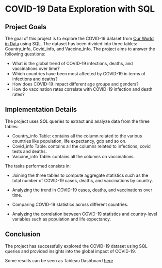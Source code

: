 # COVID-19 Data Exploration with SQL

## Project Goals

The goal of this project is to explore the COVID-19 dataset from [Our World in Data](https://ourworldindata.org/covid-deaths) using SQL. 
The dataset has been divided into three tables: Country_info, Covid_info, and Vaccine_info. The project aims to answer the following questions:

- What is the global trend of COVID-19 infections, deaths, and vaccinations over time?
- Which countries have been most affected by COVID-19 in terms of infections and deaths?
- How does COVID-19 impact different age groups and genders?
- How do vaccination rates correlate with COVID-19 infection and death rates?

## Implementation Details

The project uses SQL queries to extract and analyze data from the three tables:

- Country_info Table: contains all the column related to the various countries like population, life expectancy, gdp and so on.
- Covid_info Table: contains all the columns related to infections, covid tests and deaths.
- Vaccine_info Table: contains all the columns on vaccinations.

The tasks performed consists in:

- Joining the three tables to compute aggregate statistics such as the total number of COVID-19 cases, deaths, and vaccinations by country.

- Analyzing the trend in COVID-19 cases, deaths, and vaccinations over time.

- Comparing COVID-19 statistics across different countries.

- Analyzing the correlation between COVID-19 statistics and country-level variables such as population and life expectancy.

## Conclusion

The project has successfully explored the COVID-19 dataset using SQL queries and provided insights into the global impact of COVID-19.

Some results can be seen as Tableau Dashboard [here](https://public.tableau.com/app/profile/massimo.andreetta/viz/CovidItalyDashboard/Dashboard1#1)

